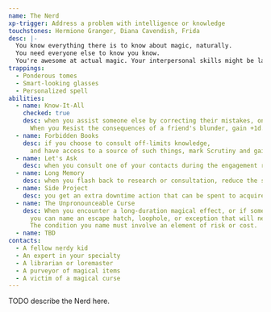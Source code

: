 ```yaml
---
name: The Nerd
xp-trigger: Address a problem with intelligence or knowledge
touchstones: Hermione Granger, Diana Cavendish, Frida
desc: |-
  You know everything there is to know about magic, naturally.
  You need everyone else to know you know.
  You're awesome at actual magic. Your interpersonal skills might be lacking.
trappings:
  - Ponderous tomes
  - Smart-­looking glasses
  - Personalized spell
abilities:
  - name: Know­-It-­All
    checked: true
    desc: when you assist someone else by correcting their mistakes, only mark stress if the roll yields a Bad Outcome.
      When you Resist the consequences of a friend's blunder, gain +1d.
  - name: Forbidden Books
    desc: if you choose to consult off­-limits knowledge,
      and have access to a source of such things, mark Scrutiny and gain potency.
  - name: Let's Ask
    desc: when you consult one of your contacts during the engagement roll, also mark Friendship.
  - name: Long Memory
    desc: when you flash back to research or consultation, reduce the stress cost of the flashback by 1.
  - name: Side Project
    desc: you get an extra downtime action that can be spent to acquire or create a new magical artifact or spell.
  - name: The Unpronounceable Curse
    desc: When you encounter a long-duration magical effect, or if someone fails to resist such an effect,
      you can name an escape hatch, loophole, or exception that will negate it.
      The condition you name must involve an element of risk or cost.
  - name: TBD
contacts:
  - A fellow nerdy kid
  - An expert in your specialty
  - A librarian or loremaster
  - A purveyor of magical items
  - A victim of a magical curse
---
```


TODO describe the Nerd here.